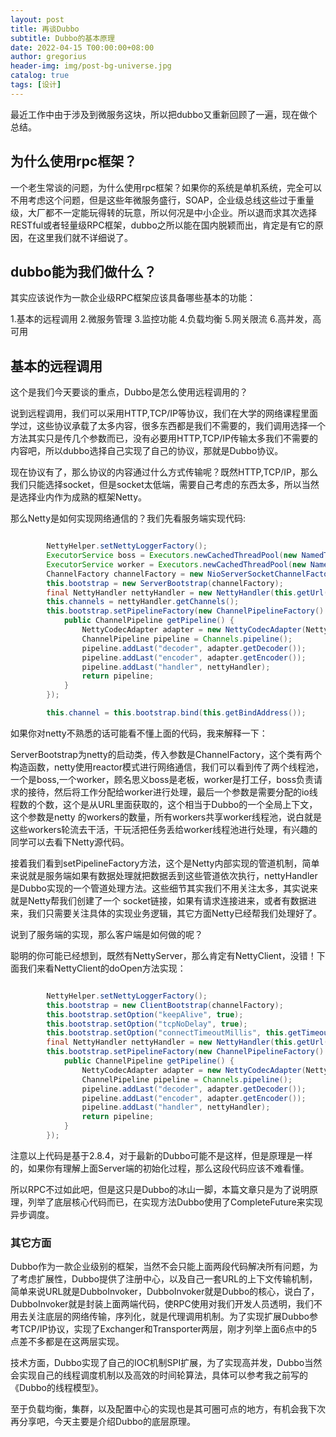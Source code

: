 ```yaml
---
layout: post
title: 再谈Dubbo
subtitle: Dubbo的基本原理
date: 2022-04-15 T00:00:00+08:00
author: gregorius
header-img: img/post-bg-universe.jpg
catalog: true
tags: [设计]
---
```


最近工作中由于涉及到微服务这块，所以把dubbo又重新回顾了一遍，现在做个总结。

## 为什么使用rpc框架？
一个老生常谈的问题，为什么使用rpc框架？如果你的系统是单机系统，完全可以不用考虑这个问题，但是这些年微服务盛行，SOAP，企业级总线这些过于重量级，大厂都不一定能玩得转的玩意，所以何况是中小企业。所以退而求其次选择RESTful或者轻量级RPC框架，dubbo之所以能在国内脱颖而出，肯定是有它的原因，在这里我们就不详细说了。

## dubbo能为我们做什么？

其实应该说作为一款企业级RPC框架应该具备哪些基本的功能：

1.基本的远程调用
2.微服务管理
3.监控功能
4.负载均衡
5.网关限流
6.高并发，高可用

## 基本的远程调用

这个是我们今天要谈的重点，Dubbo是怎么使用远程调用的？

说到远程调用，我们可以采用HTTP,TCP/IP等协议，我们在大学的网络课程里面学过，这些协议承载了太多内容，很多东西都是我们不需要的，我们调用选择一个方法其实只是传几个参数而已，没有必要用HTTP,TCP/IP传输太多我们不需要的内容吧，所以dubbo选择自己实现了自己的协议，那就是Dubbo协议。

现在协议有了，那么协议的内容通过什么方式传输呢？既然HTTP,TCP/IP，那么我们只能选择socket，但是socket太低端，需要自己考虑的东西太多，所以当然是选择业内作为成熟的框架Netty。

那么Netty是如何实现网络通信的？我们先看服务端实现代码:

```java

        NettyHelper.setNettyLoggerFactory();
        ExecutorService boss = Executors.newCachedThreadPool(new NamedThreadFactory("NettyServerBoss", true));
        ExecutorService worker = Executors.newCachedThreadPool(new NamedThreadFactory("NettyServerWorker", true));
        ChannelFactory channelFactory = new NioServerSocketChannelFactory(boss, worker, this.getUrl().getPositiveParameter("iothreads", Constants.DEFAULT_IO_THREADS));
        this.bootstrap = new ServerBootstrap(channelFactory);
        final NettyHandler nettyHandler = new NettyHandler(this.getUrl(), this);
        this.channels = nettyHandler.getChannels();
        this.bootstrap.setPipelineFactory(new ChannelPipelineFactory() {
            public ChannelPipeline getPipeline() {
                NettyCodecAdapter adapter = new NettyCodecAdapter(NettyServer.this.getCodec(), NettyServer.this.getUrl(), NettyServer.this);
                ChannelPipeline pipeline = Channels.pipeline();
                pipeline.addLast("decoder", adapter.getDecoder());
                pipeline.addLast("encoder", adapter.getEncoder());
                pipeline.addLast("handler", nettyHandler);
                return pipeline;
            }
        });

        this.channel = this.bootstrap.bind(this.getBindAddress());
```

如果你对netty不熟悉的话可能看不懂上面的代码，我来解释一下：

ServerBootstrap为netty的启动类，传入参数是ChannelFactory，这个类有两个构造函数，netty使用reactor模式进行网络通信，我们可以看到传了两个线程池，一个是boss,一个worker，顾名思义boss是老板，worker是打工仔，boss负责请求的接待，然后将工作分配给worker进行处理，最后一个参数是需要分配的io线程数的个数，这个是从URL里面获取的，这个相当于Dubbo的一个全局上下文，这个参数是netty 的workers的数量，所有workers共享worker线程池，说白就是这些workers轮流去干活，干玩活把任务丢给worker线程池进行处理，有兴趣的同学可以去看下Netty源代码。

接着我们看到setPipelineFactory方法，这个是Netty内部实现的管道机制，简单来说就是服务端如果有数据处理就把数据丢到这些管道依次执行，nettyHandler是Dubbo实现的一个管道处理方法。这些细节其实我们不用关注太多，其实说来就是Netty帮我们创建了一个 socket链接，如果有请求连接进来，或者有数据进来，我们只需要关注具体的实现业务逻辑，其它方面Netty已经帮我们处理好了。

说到了服务端的实现，那么客户端是如何做的呢？

聪明的你可能已经想到，既然有NettyServer，那么肯定有NettyClient，没错！下面我们来看NettyClient的doOpen方法实现：

``` java

        NettyHelper.setNettyLoggerFactory();
        this.bootstrap = new ClientBootstrap(channelFactory);
        this.bootstrap.setOption("keepAlive", true);
        this.bootstrap.setOption("tcpNoDelay", true);
        this.bootstrap.setOption("connectTimeoutMillis", this.getTimeout());
        final NettyHandler nettyHandler = new NettyHandler(this.getUrl(), this);
        this.bootstrap.setPipelineFactory(new ChannelPipelineFactory() {
            public ChannelPipeline getPipeline() {
                NettyCodecAdapter adapter = new NettyCodecAdapter(NettyClient.this.getCodec(), NettyClient.this.getUrl(), NettyClient.this);
                ChannelPipeline pipeline = Channels.pipeline();
                pipeline.addLast("decoder", adapter.getDecoder());
                pipeline.addLast("encoder", adapter.getEncoder());
                pipeline.addLast("handler", nettyHandler);
                return pipeline;
            }
        });
```

注意以上代码是基于2.8.4，对于最新的Dubbo可能不是这样，但是原理是一样的，如果你有理解上面Server端的初始化过程，那么这段代码应该不难看懂。

所以RPC不过如此吧，但是这只是Dubbo的冰山一脚，本篇文章只是为了说明原理，列举了底层核心代码而已，在实现方法Dubbo使用了CompleteFuture来实现异步调度。

### 其它方面

Dubbo作为一款企业级别的框架，当然不会只能上面两段代码解决所有问题，为了考虑扩展性，Dubbo提供了注册中心，以及自己一套URL的上下文传输机制，简单来说URL就是DubboInvoker，DubboInvoker就是Dubbo的核心，说白了，DubboInvoker就是封装上面两端代码，使RPC使用对我们开发人员透明，我们不用去关注底层的网络传输，序列化，就是代理调用机制。为了实现扩展Dubbo参考TCP/IP协议，实现了Exchanger和Transporter两层，刚才列举上面6点中的5点差不多都是在这两层实现。

技术方面，Dubbo实现了自己的IOC机制SPI扩展，为了实现高并发，Dubbo当然会实现自己的线程调度机制以及高效的时间轮算法，具体可以参考我之前写的《Dubbo的线程模型》。

至于负载均衡，集群，以及配置中心的实现也是其可圈可点的地方，有机会我下次再分享吧，今天主要是介绍Dubbo的底层原理。